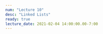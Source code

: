 ```yaml
---
num: "Lecture 10"
desc: "Linked Lists"
ready: true
lecture_date: 2021-02-04 14:00:00.00-7:00
---
```


